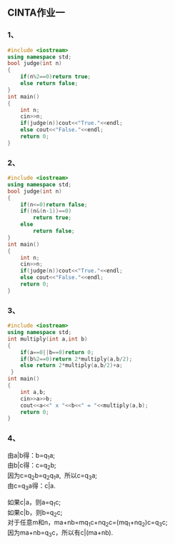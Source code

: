 ## CINTA作业一
### 1、
``` c++
#include <iostream>
using namespace std;
bool judge(int n)
{
	if(n%2==0)return true;
	else return false;
}
int main()
{
	int n;
	cin>>n;
	if(judge(n))cout<<"True."<<endl;
	else cout<<"False."<<endl;
	return 0;
}
```
### 2、
``` c++
#include <iostream>
using namespace std;
bool judge(int n)
{
	if(n<=0)return false;
	if((n&(n-1))==0)
		return true;
	else 
		return false;
}
int main()
{
	int n;
	cin>>n;
	if(judge(n))cout<<"True."<<endl;
	else cout<<"False."<<endl;
	return 0;
}
```
### 3、
``` c++
#include <iostream>
using namespace std;
int multiply(int a,int b)
{
	if(a==0||b==0)return 0;
	if(b%2==0)return 2*multiply(a,b/2);
	else return 2*multiply(a,b/2)+a;
 } 
int main()
{
	int a,b;
	cin>>a>>b;
	cout<<a<<" x "<<b<<" = "<<multiply(a,b);
	return 0;
}
```
### 4、
由a|b得：b=q<sub>1</sub>a;    
由b|c得：c=q<sub>2</sub>b;  
因为c=q<sub>2</sub>b=q<sub>2</sub>q<sub>1</sub>a, $~$所以c=q<sub>3</sub>a;  
由c=q<sub>3</sub>a得：c|a.  
  
如果c|a，则a=q<sub>1</sub>c;  
如果c|b，则b=q<sub>2</sub>c;  
对于任意m和n，ma+nb=mq<sub>1</sub>c+nq<sub>2</sub>c=(mq<sub>1</sub>+nq<sub>2</sub>)c=q<sub>3</sub>c;  
因为ma+nb=q<sub>3</sub>c，所以有c|(ma+nb).
